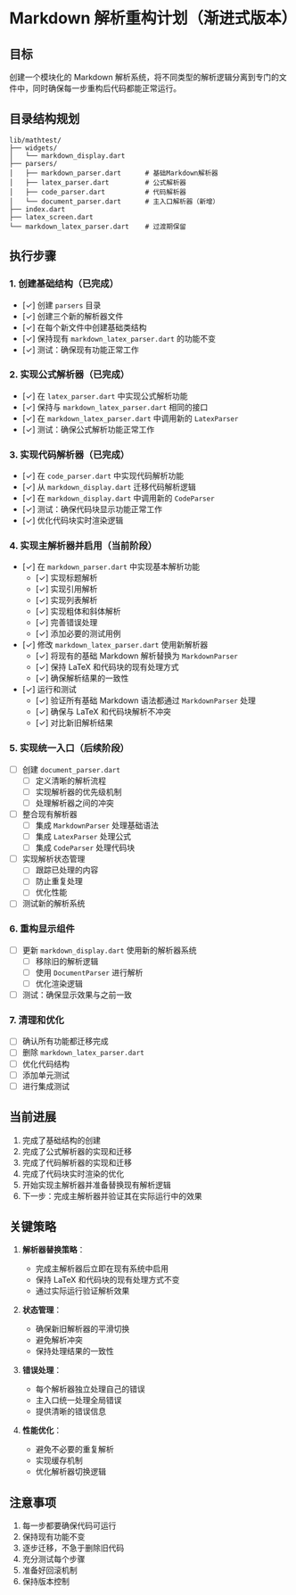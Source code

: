 # Markdown 解析重构计划（渐进式版本）

## 目标
创建一个模块化的 Markdown 解析系统，将不同类型的解析逻辑分离到专门的文件中，同时确保每一步重构后代码都能正常运行。

## 目录结构规划
```
lib/mathtest/
├── widgets/
│   └── markdown_display.dart
├── parsers/
│   ├── markdown_parser.dart      # 基础Markdown解析器
│   ├── latex_parser.dart         # 公式解析器
│   ├── code_parser.dart          # 代码解析器
│   └── document_parser.dart      # 主入口解析器（新增）
├── index.dart
├── latex_screen.dart
└── markdown_latex_parser.dart    # 过渡期保留
```

## 执行步骤

### 1. 创建基础结构（已完成）
- [✓] 创建 `parsers` 目录
- [✓] 创建三个新的解析器文件
- [✓] 在每个新文件中创建基础类结构
- [✓] 保持现有 `markdown_latex_parser.dart` 的功能不变
- [✓] 测试：确保现有功能正常工作

### 2. 实现公式解析器（已完成）
- [✓] 在 `latex_parser.dart` 中实现公式解析功能
- [✓] 保持与 `markdown_latex_parser.dart` 相同的接口
- [✓] 在 `markdown_latex_parser.dart` 中调用新的 `LatexParser`
- [✓] 测试：确保公式解析功能正常工作

### 3. 实现代码解析器（已完成）
- [✓] 在 `code_parser.dart` 中实现代码解析功能
- [✓] 从 `markdown_display.dart` 迁移代码解析逻辑
- [✓] 在 `markdown_display.dart` 中调用新的 `CodeParser`
- [✓] 测试：确保代码块显示功能正常工作
- [✓] 优化代码块实时渲染逻辑

### 4. 实现主解析器并启用（当前阶段）
- [✓] 在 `markdown_parser.dart` 中实现基本解析功能
  - [✓] 实现标题解析
  - [✓] 实现引用解析
  - [✓] 实现列表解析
  - [✓] 实现粗体和斜体解析
  - [✓] 完善错误处理
  - [✓] 添加必要的测试用例
- [✓] 修改 `markdown_latex_parser.dart` 使用新解析器
  - [✓] 将现有的基础 Markdown 解析替换为 `MarkdownParser`
  - [✓] 保持 LaTeX 和代码块的现有处理方式
  - [✓] 确保解析结果的一致性
- [✓] 运行和测试
  - [✓] 验证所有基础 Markdown 语法都通过 `MarkdownParser` 处理
  - [✓] 确保与 LaTeX 和代码块解析不冲突
  - [✓] 对比新旧解析结果

### 5. 实现统一入口（后续阶段）
- [ ] 创建 `document_parser.dart`
  - [ ] 定义清晰的解析流程
  - [ ] 实现解析器的优先级机制
  - [ ] 处理解析器之间的冲突
- [ ] 整合现有解析器
  - [ ] 集成 `MarkdownParser` 处理基础语法
  - [ ] 集成 `LatexParser` 处理公式
  - [ ] 集成 `CodeParser` 处理代码块
- [ ] 实现解析状态管理
  - [ ] 跟踪已处理的内容
  - [ ] 防止重复处理
  - [ ] 优化性能
- [ ] 测试新的解析系统

### 6. 重构显示组件
- [ ] 更新 `markdown_display.dart` 使用新的解析器系统
  - [ ] 移除旧的解析逻辑
  - [ ] 使用 `DocumentParser` 进行解析
  - [ ] 优化渲染逻辑
- [ ] 测试：确保显示效果与之前一致

### 7. 清理和优化
- [ ] 确认所有功能都迁移完成
- [ ] 删除 `markdown_latex_parser.dart`
- [ ] 优化代码结构
- [ ] 添加单元测试
- [ ] 进行集成测试

## 当前进展
1. 完成了基础结构的创建
2. 完成了公式解析器的实现和迁移
3. 完成了代码解析器的实现和迁移
4. 完成了代码块实时渲染的优化
5. 开始实现主解析器并准备替换现有解析逻辑
6. 下一步：完成主解析器并验证其在实际运行中的效果

## 关键策略

1. **解析器替换策略**：
   - 完成主解析器后立即在现有系统中启用
   - 保持 LaTeX 和代码块的现有处理方式不变
   - 通过实际运行验证解析效果

2. **状态管理**：
   - 确保新旧解析器的平滑切换
   - 避免解析冲突
   - 保持处理结果的一致性

3. **错误处理**：
   - 每个解析器独立处理自己的错误
   - 主入口统一处理全局错误
   - 提供清晰的错误信息

4. **性能优化**：
   - 避免不必要的重复解析
   - 实现缓存机制
   - 优化解析器切换逻辑

## 注意事项
1. 每一步都要确保代码可运行
2. 保持现有功能不变
3. 逐步迁移，不急于删除旧代码
4. 充分测试每个步骤
5. 准备好回滚机制
6. 保持版本控制 